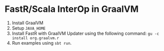 # FastR/Scala InterOp in GraalVM

1. Install GraalVM
2. Setup `JAVA_HOME`
3. Install FastR with GraalVM Updater using the following command: `gu -c install org.graalvm.r`
4. Run examples using `sbt run`.
